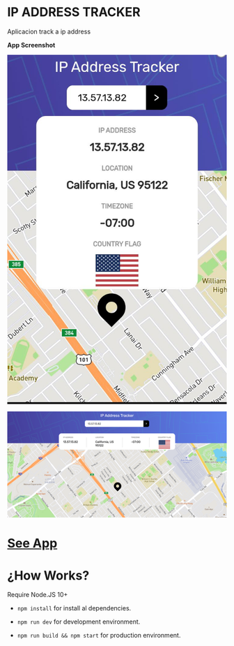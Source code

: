 # IP ADDRESS TRACKER

Aplicacion track a ip address

**App Screenshot**

![App Mobile Version](./readme-statics/ipAddressTrackerMobile.jpg)




![App Desktop Version](./readme-statics/ipAddressTracker.PNG)


# [See App](https://ip-address-tracker.marcos-coca.vercel.app)

# ¿How Works?

Require Node.JS 10+

- `npm install` for install al dependencies.

- `npm run dev` for development environment.

- `npm run build && npm start` for production environment.
